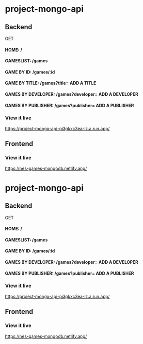 # project-mongo-api

## Backend

GET

#### HOME:                 /
#### GAMESLIST:            /games
#### GAME BY ID:           /games/:id
#### GAME BY TITLE:        /games?title= ADD A TITLE
#### GAMES BY DEVELOPER:   /games?developer= ADD A DEVELOPER
#### GAMES BY PUBLISHER:   /games?publisher= ADD A PUBLISHER

### View it live

https://project-mongo-api-pi3gkxc3ea-lz.a.run.app/


## Frontend

### View it live

https://nes-games-mongodb.netlify.app/
# project-mongo-api

## Backend

GET

#### HOME:                 /
#### GAMESLIST:            /games
#### GAME BY ID:           /games/:id
#### GAMES BY DEVELOPER:   /games?developer= ADD A DEVELOPER
#### GAMES BY PUBLISHER:   /games?publisher= ADD A PUBLISHER

### View it live

https://project-mongo-api-pi3gkxc3ea-lz.a.run.app/


## Frontend

### View it live

https://nes-games-mongodb.netlify.app/
